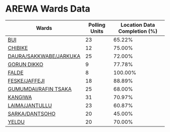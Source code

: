 
# AREWA Wards Data

| Wards | Polling Units | Location Data Completion (%) |
| ---- | ----- | ------- |
| [BUI](./wards/5200-bui) | 23 | 65.22% |
| [CHIBIKE](./wards/5201-chibike) | 12 | 75.00% |
| [DAURA/SAKKWABE/JARKUKA](./wards/5202-daura/sakkwabe/jarkuka) | 25 | 72.00% |
| [GORUN DIKKO](./wards/5203-gorun-dikko) | 9 | 77.78% |
| [FALDE](./wards/5204-falde) | 8 | 100.00% |
| [FESKE/JAFFEJI](./wards/5205-feske/jaffeji) | 18 | 88.89% |
| [GUMUMDAI/RAFIN TSAKA](./wards/5206-gumumdai/rafin-tsaka) | 25 | 68.00% |
| [KANGIWA](./wards/5207-kangiwa) | 31 | 70.97% |
| [LAIMA/JANTULLU](./wards/5208-laima/jantullu) | 23 | 60.87% |
| [SARKA/DANTSOHO](./wards/5209-sarka/dantsoho) | 20 | 45.00% |
| [YELDU](./wards/5210-yeldu) | 20 | 70.00% |




